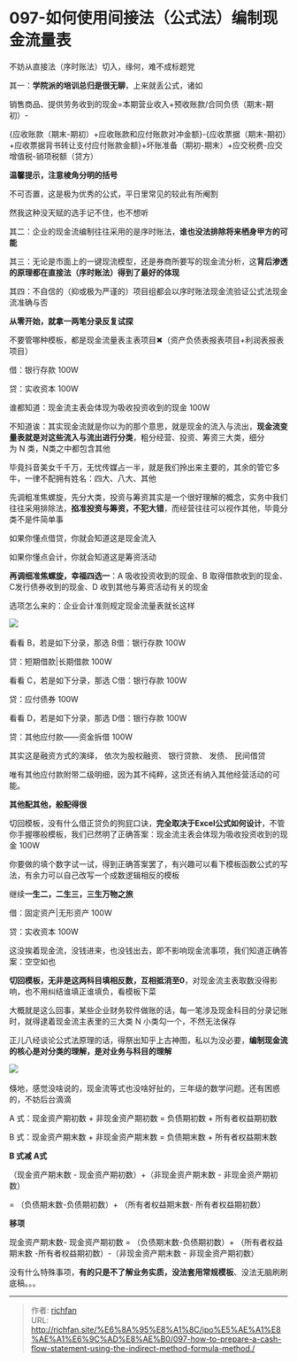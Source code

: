 # 097-如何使用间接法（公式法）编制现金流量表

不妨从直接法（序时账法）切入，缘何，难不成标题党

其一：**学院派的培训总归是很无聊**，上来就丢公式，诸如

销售商品、提供劳务收到的现金=本期营业收入+预收账款/合同负债（期末-期初）-

{应收账款（期末-期初）+应收账款和应付账款对冲金额}-{应收票据（期末-期初）+应收票据背书转让支付应付账款金额}+坏账准备（期初-期末）+应交税费-应交增值税-销项税额（贷方）

**温馨提示，注意棱角分明的括号**

不可否置，这是极为优秀的公式，平日里常见的较此有所阉割

然我这种没天赋的选手记不住，也不想听

其二：企业的现金流编制往往采用的是序时账法，**谁也没法排除将来栖身甲方的可能**

其三：无论是市面上的一键现流模型，还是券商所要写的现金流分析，这**背后渗透的原理都在直接法（序时账法）得到了最好的体现**

其四：不自信的（抑或极为严谨的）项目组都会以序时账法现金流验证公式法现金流准确与否

**从零开始，就拿一两笔分录反复试探**

不要管哪种模板，都是现金流量表主表项目✖（资产负债表报表项目+利润表报表项目）

借：银行存款 100W

贷：实收资本 100W

谁都知道：现金流主表会体现为吸收投资收到的现金 100W

不知道诶：其实现金流就是你以为的那个意思，就是现金的流入与流出，**现金流变量表就是对这些流入与流出进行分类**，粗分经营、投资、筹资三大类，细分为 N 类，N类之中都包含其他

毕竟抖音美女千千万，无忧传媒占一半，就是我们拎出来主要的，其余的管它多牛，一律不配拥有姓名：四大、八大、其他

先调粗准焦螺旋，先分大类，投资与筹资其实是一个很好理解的概念，实务中我们往往采用排除法，**掐准投资与筹资，不犯大错**，而经营往往可以视作其他，毕竟分类不是件简单事

如果你懂点借贷，你就会知道这是现金流入

如果你懂点会计，你就会知道这是筹资活动

**再调细准焦螺旋，幸福四选一**：A 吸收投资收到的现金、B 取得借款收到的现金、C发行债券收到的现金、D 收到其他与筹资活动有关的现金

选项怎么来的：企业会计准则规定现金流量表就长这样

![](https://cdn.staticaly.com/gh/richffan/img@main/obsidian/IPO/097-如何使用间接法（公式法）编制现金流量表_1.webp) 

看看 B，若是如下分录，那选 B借：银行存款 100W

贷：短期借款|长期借款 100W

看看 C，若是如下分录，那选 C借：银行存款 100W

贷：应付债券 100W

看看 D，若是如下分录，那选 D借：银行存款 100W

贷：其他应付款——资金拆借 100W

其实这是融资方式的演绎， 依次为股权融资、 银行贷款、 发债、 民间借贷

唯有其他应付款附带二级明细，因为其不纯粹，这货还有纳入其他经营活动的可能。

**其他配其他，般配得很**

切回模板，没有什么借正贷负的狗屁口诀，**完全取决于Excel公式如何设计**，不管你手握哪般模板，我们已然明了正确答案：现金流主表会体现为吸收投资收到的现金 100W

你要做的填个数字试一试，得到正确答案罢了，有兴趣可以看下模板函数公式的写法，有余力可以自己改写一个成数逻辑相反的模板

继续**一生二，二生三，三生万物之旅**

借：固定资产|无形资产 100W

贷：实收资本 100W

这没挨着现金流，没钱进来，也没钱出去，即不影响现金流事项，我们知道正确答案：空空如也

**切回模板，无非是这两科目填相反数，互相抵消至0**，对现金流主表取数没得影响，也不用纠结谁填正谁填负，看模板下菜

大概就是这么回事，某些企业财务软件做账的话，每一笔涉及现金科目的分录记账时，就得逮着现金流主表里的三大类 N 小类勾一个，不然无法保存

正儿八经谈论公式法原理的话，得祭出知乎上古神图，私以为没必要，**编制现金流的核心是对分类的理解，是对业务与科目的理解**

![](https://cdn.staticaly.com/gh/richffan/img@main/obsidian/IPO/097-如何使用间接法（公式法）编制现金流量表_2.webp) 

倏地，感觉没啥说的，现金流等式也没啥好扯的，三年级的数学问题。还有困惑的，不妨后台滴滴

A 式：现金资产期初数 + 非现金资产期初数 = 负债期初数 + 所有者权益期初数

B 式：现金资产期末数 + 非现金资产期末数 = 负债期末数 + 所有者权益期末数

**B 式减 A式**

（现金资产期末数 - 现金资产期初数）+（非现金资产期末数 - 非现金资产期初数）

= （负债期末数-负债期初数）+ （所有者权益期末数- 所有者权益期初数）

**移项**

现金资产期末数- 现金资产期初数 = （负债期末数-负债期初数）+ （所有者权益期末数 -所有者权益期初数）-（非现金资产期末数 - 非现金资产期初数）

没有什么特殊事项，**有的只是不了解业务实质，没法套用常规模板**、没法无脑刷刷底稿。。。

---

> 作者: [richfan](https://richfan.site/)  
> URL: http://richfan.site/%E6%8A%95%E8%A1%8C/ipo%E5%AE%A1%E8%AE%A1%E6%9C%AD%E8%AE%B0/097-how-to-prepare-a-cash-flow-statement-using-the-indirect-method-formula-method./  

